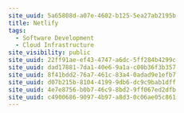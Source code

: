 ```yaml
---
site_uuid: 5a65808d-a07e-4602-b125-5ea27ab2195b
title: Netlify
tags:
  - Software Development
  - Cloud Infrastructure
site_visibility: public
site_uuid: 22ff91ae-ef43-4747-a6dc-5ff284b4299c
site_uuid: dad17881-7da1-40e6-9a1a-c00b36f3b357
site_uuid: 8f41bdd2-76a7-461c-83a4-0adad9e1efb7
site_uuid: d07b215b-8104-4199-9db6-dc9c9bab1dff
site_uuid: 4e7e8756-b0b7-46c9-8bd2-9ff067ed2dfb
site_uuid: c4900686-9097-4b97-a8d3-0c06ae05c861
---
```


